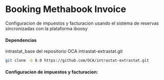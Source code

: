 Booking Methabook Invoice
============================
Configuracion de impuestos y facturacion usando el sistema de reservas 
sincronizadas con la plataforma iboosy


#### Dependencias

intrastat_base del repositorio OCA intrastat-extrastat.git
```bash
git clone -b 8.0 https://github.com/OCA/intrastat-extrastat.git

```

#### Configuracion de impuestos y facturacion:
